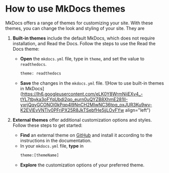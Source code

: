 # How to use MkDocs themes

MkDocs offers a range of themes for customizing your site. With these themes, you can change the look and styling of your site. They are

1.  **Built-in themes** include the default MkDocs, which does not require installation, and Read the Docs. Follow the steps to use the Read the Docs theme:

    - **Open** the `mkdocs.yml` file, type in `theme`, and set the value to `readthedocs`.
      ```python
      theme: readthedocs
      ```
    - **Save** the changes in the `mkdocs.yml` file.
      ![How to use built-in themes in MkDocs](https://lh6.googleusercontent.com/eLK0Y8WrmNijEXv4_-tYL7tbyka3oFYqUbdi2qo_eurn0uQYZB8XhmE281lI-yxrjQqyGCONOl0kPqp4l9NnCH2MIwNC36tpq_oxJUR3Ku9wv-K2EVlEvVNTlv0PFriPX25R8JkTSebfHe5jjLOvFYw align="left")

2.  **External themes** offer additional customization options and styles. Follow these steps to get started:

    - **Find** an external theme on [GitHub](https://github.com/mkdocs/mkdocs/wiki/MkDocs-Themes) and install it according to the instructions in the documentation.
    - In your `mkdocs.yml` file, **type** in
      ```python
      theme:[themeName]
      ```
    - **Explore** the customization options of your preferred theme.
